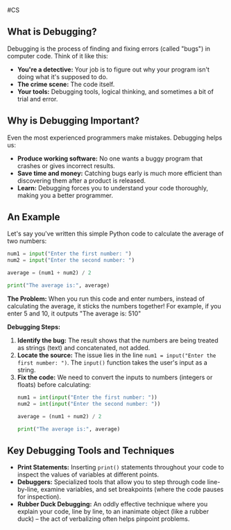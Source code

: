 #CS
## What is Debugging?

Debugging is the process of finding and fixing errors (called "bugs") in computer code. Think of it like this:
- **You're a detective:** Your job is to figure out why your program isn't doing what it's supposed to do.
- **The crime scene:** The code itself.
- **Your tools:** Debugging tools, logical thinking, and sometimes a bit of trial and error.

## Why is Debugging Important?

Even the most experienced programmers make mistakes. Debugging helps us:

- **Produce working software:** No one wants a buggy program that crashes or gives incorrect results.
- **Save time and money:** Catching bugs early is much more efficient than discovering them after a product is released.
- **Learn:** Debugging forces you to understand your code thoroughly, making you a better programmer.

## An Example

Let's say you've written this simple Python code to calculate the average of two numbers:
```python
num1 = input("Enter the first number: ")
num2 = input("Enter the second number: ")

average = (num1 + num2) / 2

print("The average is:", average) 
```

**The Problem:** When you run this code and enter numbers, instead of calculating the average, it sticks the numbers together! For example, if you enter 5 and 10, it outputs "The average is: 510"

**Debugging Steps:**

1. **Identify the bug:** The result shows that the numbers are being treated as strings (text) and concatenated, not added.
2. **Locate the source:** The issue lies in the line `num1 = input("Enter the first number: ")`. The `input()` function takes the user's input as a string.
3. **Fix the code:** We need to convert the inputs to numbers (integers or floats) before calculating:
    ```python
    num1 = int(input("Enter the first number: "))
    num2 = int(input("Enter the second number: "))
    
    average = (num1 + num2) / 2
    
    print("The average is:", average) 
    ```

## Key Debugging Tools and Techniques
- **Print Statements:** Inserting `print()` statements throughout your code to inspect the values of variables at different points.
- **Debuggers:** Specialized tools that allow you to step through code line-by-line, examine variables, and set breakpoints (where the code pauses for inspection).
- **Rubber Duck Debugging:** An oddly effective technique where you explain your code, line by line, to an inanimate object (like a rubber duck) – the act of verbalizing often helps pinpoint problems.
